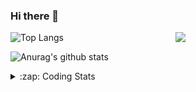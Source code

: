 ### Hi there 👋

<!--
**tao8687/tao8687** is a ✨ _special_ ✨ repository because its `README.md` (this file) appears on your GitHub profile.

Here are some ideas to get you started:

- 🔭 I’m currently working on ...
- 🌱 I’m currently learning ...
- 👯 I’m looking to collaborate on ...
- 🤔 I’m looking for help with ...
- 💬 Ask me about ...
- 📫 How to reach me: ...
- 😄 Pronouns: ...
- ⚡ Fun fact: ...
-->

<img align='right' src="https://media.giphy.com/media/M9gbBd9nbDrOTu1Mqx/giphy.gif" width="240">

  
![Top Langs](https://github-readme-stats.vercel.app/api/top-langs/?username=tao8687&layout=compact&title_color=23238E&text_color=A67D3D)

![Anurag's github stats](https://github-readme-stats.vercel.app/api?username=tao8687&show_icons=true&&text_color=A67D3D&title_color=23238E&show_icons=false&count_private=true&hide=stars)

<details>
  <summary>:zap: Coding Stats</summary>
  <br>
    
<!--START_SECTION:waka-->
![Code Time](http://img.shields.io/badge/Code%20Time-1%2C344%20hrs%2038%20mins-blue)

![Profile Views](http://img.shields.io/badge/Profile%20Views-0-blue)

**🐱 My GitHub Data** 

> 📦 1.5 MB Used in GitHub's Storage 
 > 
> 🏆 168 Contributions in the Year 2023
 > 
> 🚫 Not Opted to Hire
 > 
> 📜 50 Public Repositories 
 > 
> 🔑 22 Private Repositories 
 > 
**I'm an Early 🐤** 

```text
🌞 Morning                1036 commits        █████████████████████░░░░   83.55 % 
🌆 Daytime                84 commits          ██░░░░░░░░░░░░░░░░░░░░░░░   06.77 % 
🌃 Evening                116 commits         ██░░░░░░░░░░░░░░░░░░░░░░░   09.35 % 
🌙 Night                  4 commits           ░░░░░░░░░░░░░░░░░░░░░░░░░   00.32 % 
```
📅 **I'm Most Productive on Wednesday** 

```text
Monday                   179 commits         ████░░░░░░░░░░░░░░░░░░░░░   14.44 % 
Tuesday                  166 commits         ███░░░░░░░░░░░░░░░░░░░░░░   13.39 % 
Wednesday                232 commits         █████░░░░░░░░░░░░░░░░░░░░   18.71 % 
Thursday                 157 commits         ███░░░░░░░░░░░░░░░░░░░░░░   12.66 % 
Friday                   174 commits         ████░░░░░░░░░░░░░░░░░░░░░   14.03 % 
Saturday                 170 commits         ███░░░░░░░░░░░░░░░░░░░░░░   13.71 % 
Sunday                   162 commits         ███░░░░░░░░░░░░░░░░░░░░░░   13.06 % 
```


📊 **This Week I Spent My Time On** 

```text
🕑︎ Time Zone: Asia/Shanghai

💬 Programming Languages: 
Bash                     11 hrs 53 mins      ████████████████████░░░░░   79.90 % 
Other                    1 hr 15 mins        ██░░░░░░░░░░░░░░░░░░░░░░░   08.51 % 
Markdown                 44 mins             █░░░░░░░░░░░░░░░░░░░░░░░░   04.96 % 
C                        37 mins             █░░░░░░░░░░░░░░░░░░░░░░░░   04.21 % 
Text                     21 mins             █░░░░░░░░░░░░░░░░░░░░░░░░   02.39 % 

🔥 Editors: 
VS Code                  14 hrs 52 mins      █████████████████████████   100.00 % 

🐱‍💻 Projects: 
TS0845_208               12 hrs 32 mins      █████████████████████░░░░   84.32 % 
vim-galore-zh_cn         1 hr 5 mins         ██░░░░░░░░░░░░░░░░░░░░░░░   07.36 % 
TS0845_208_gm            1 hr 5 mins         ██░░░░░░░░░░░░░░░░░░░░░░░   07.35 % 
vc0768                   8 mins              ░░░░░░░░░░░░░░░░░░░░░░░░░   00.97 % 

💻 Operating System: 
Linux                    14 hrs 52 mins      █████████████████████████   100.00 % 
```

**I Mostly Code in Python** 

```text
Python                   9 repos             ████████░░░░░░░░░░░░░░░░░   31.03 % 
C++                      7 repos             ██████░░░░░░░░░░░░░░░░░░░   24.14 % 
JavaScript               2 repos             ██░░░░░░░░░░░░░░░░░░░░░░░   06.90 % 
Batchfile                1 repo              █░░░░░░░░░░░░░░░░░░░░░░░░   03.45 % 
HTML                     1 repo              █░░░░░░░░░░░░░░░░░░░░░░░░   03.45 % 
```



**Timeline**

![Lines of Code chart](https://raw.githubusercontent.com/tao8687/tao8687/master/assets/bar_graph.png)


 Last Updated on 15/06/2023 01:37:07 UTC
<!--END_SECTION:waka-->
</details>
